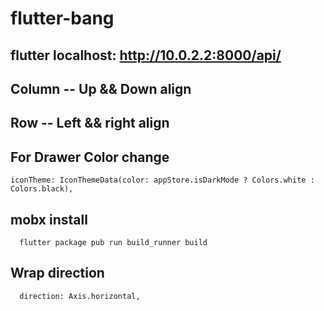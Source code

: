 # flutter-bang
## flutter localhost: http://10.0.2.2:8000/api/
## Column -- Up && Down align
## Row -- Left && right align
## For Drawer Color change
```
iconTheme: IconThemeData(color: appStore.isDarkMode ? Colors.white : Colors.black),
```
## mobx install
  ```
    flutter package pub run build_runner build
  ```
## Wrap direction
```
  direction: Axis.horizontal,
```

